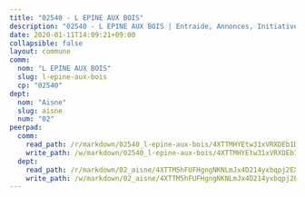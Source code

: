 ```yaml
---
title: "02540 - L EPINE AUX BOIS"
description: "02540 - L EPINE AUX BOIS | Entraide, Annonces, Initiatives"
date: 2020-01-11T14:09:21+09:00
collapsible: false
layout: commune
comm:
  nom: "L EPINE AUX BOIS"
  slug: l-epine-aux-bois
  cp: "02540"
dept:
  nom: "Aisne"
  slug: aisne
  num: "02"
peerpad:
  comm:
    read_path: /r/markdown/02540_l-epine-aux-bois/4XTTMHYEtw31xVRXDEb1DWpYiHfyj9yCb5adgarFRAx7YkzwV
    write_path: /w/markdown/02540_l-epine-aux-bois/4XTTMHYEtw31xVRXDEb1DWpYiHfyj9yCb5adgarFRAx7YkzwV-K3TgTnmdJ6ngewg9rQDuMB2ZzGnK5soJLBKvgVSoeHEmGWRuGU75Dv5UuS5Ak2BxZ46Qs63uwYFY3k8k51H2kpD1ketGbvABEF2sJRB4ENCsYmDhw4EFC8qjAy82UupULpnCjqWK
  dept:
    read_path: /r/markdown/02_aisne/4XTTM5hFUFHgngNKNLmJx4D214yxbqpj2EXK5CBjZ5LZF3zAf
    write_path: /w/markdown/02_aisne/4XTTM5hFUFHgngNKNLmJx4D214yxbqpj2EXK5CBjZ5LZF3zAf-K3TgUfAP6D753WPagZBnpcFgyCUpnZXNhrQsKU6J8qon6wxmFCHD5kB3GMzCYyJmAGHN58p9qgKDhnEgSAuHEK3wjVXSJoUkHyn6Vb7T2aNZ2y6ez5BMkQCEQxoUkfyK9J3TXU3M
---
```


